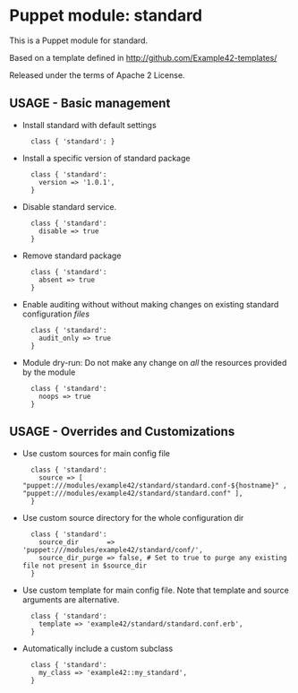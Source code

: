 # Puppet module: standard

This is a Puppet module for standard.

Based on a template defined in http://github.com/Example42-templates/

Released under the terms of Apache 2 License.


## USAGE - Basic management

* Install standard with default settings

        class { 'standard': }

* Install a specific version of standard package

        class { 'standard':
          version => '1.0.1',
        }

* Disable standard service.

        class { 'standard':
          disable => true
        }

* Remove standard package

        class { 'standard':
          absent => true
        }

* Enable auditing without without making changes on existing standard configuration *files*

        class { 'standard':
          audit_only => true
        }

* Module dry-run: Do not make any change on *all* the resources provided by the module

        class { 'standard':
          noops => true
        }


## USAGE - Overrides and Customizations
* Use custom sources for main config file 

        class { 'standard':
          source => [ "puppet:///modules/example42/standard/standard.conf-${hostname}" , "puppet:///modules/example42/standard/standard.conf" ], 
        }


* Use custom source directory for the whole configuration dir

        class { 'standard':
          source_dir       => 'puppet:///modules/example42/standard/conf/',
          source_dir_purge => false, # Set to true to purge any existing file not present in $source_dir
        }

* Use custom template for main config file. Note that template and source arguments are alternative. 

        class { 'standard':
          template => 'example42/standard/standard.conf.erb',
        }

* Automatically include a custom subclass

        class { 'standard':
          my_class => 'example42::my_standard',
        }

